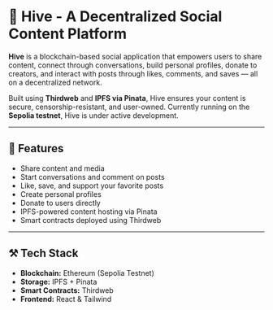 # 🐝 Hive - A Decentralized Social Content Platform

**Hive** is a blockchain-based social application that empowers users to share content, connect through conversations, build personal profiles, donate to creators, and interact with posts through likes, comments, and saves — all on a decentralized network.

Built using **Thirdweb** and **IPFS via Pinata**, Hive ensures your content is secure, censorship-resistant, and user-owned. Currently running on the **Sepolia testnet**, Hive is under active development.

---

## 🌟 Features

- Share content and media
- Start conversations and comment on posts
- Like, save, and support your favorite posts
- Create personal profiles
- Donate to users directly
- IPFS-powered content hosting via Pinata
- Smart contracts deployed using Thirdweb

---

## ⚒️ Tech Stack

- **Blockchain:** Ethereum (Sepolia Testnet)
- **Storage:** IPFS + Pinata
- **Smart Contracts:** Thirdweb
- **Frontend:** React & Tailwind



